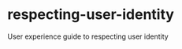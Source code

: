 respecting-user-identity
========================

User experience guide to respecting user identity
